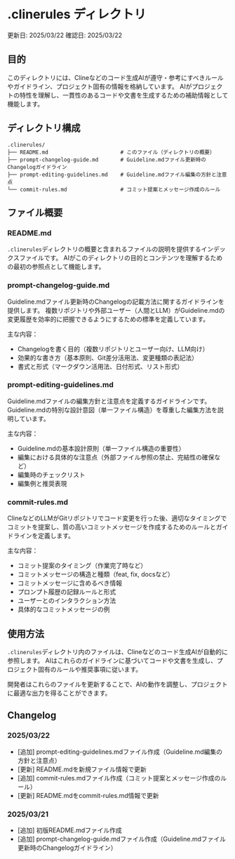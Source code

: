 # .clinerules ディレクトリ

更新日: 2025/03/22
確認日: 2025/03/22

## 目的

このディレクトリには、Clineなどのコード生成AIが遵守・参考にすべきルールやガイドライン、プロジェクト固有の情報を格納しています。
AIがプロジェクトの特性を理解し、一貫性のあるコードや文書を生成するための補助情報として機能します。

## ディレクトリ構成

```
.clinerules/
├── README.md                       # このファイル（ディレクトリの概要）
├── prompt-changelog-guide.md       # Guideline.mdファイル更新時のChangelogガイドライン
├── prompt-editing-guidelines.md    # Guideline.mdファイル編集の方針と注意点
└── commit-rules.md                 # コミット提案とメッセージ作成のルール
```

## ファイル概要

### README.md

`.clinerules`ディレクトリの概要と含まれるファイルの説明を提供するインデックスファイルです。
AIがこのディレクトリの目的とコンテンツを理解するための最初の参照点として機能します。

### prompt-changelog-guide.md

Guideline.mdファイル更新時のChangelogの記載方法に関するガイドラインを提供します。
複数リポジトリや外部ユーザー（人間とLLM）がGuideline.mdの変更履歴を効率的に把握できるようにするための標準を定義しています。

主な内容：
- Changelogを書く目的（複数リポジトリとユーザー向け、LLM向け）
- 効果的な書き方（基本原則、Git差分活用法、変更種類の表記法）
- 書式と形式（マークダウン活用法、日付形式、リスト形式）

### prompt-editing-guidelines.md

Guideline.mdファイルの編集方針と注意点を定義するガイドラインです。
Guideline.mdの特別な設計意図（単一ファイル構造）を尊重した編集方法を説明しています。

主な内容：
- Guideline.mdの基本設計原則（単一ファイル構造の重要性）
- 編集における具体的な注意点（外部ファイル参照の禁止、完結性の確保など）
- 編集時のチェックリスト
- 編集例と推奨表現

### commit-rules.md

ClineなどのLLMがGitリポジトリでコード変更を行った後、適切なタイミングでコミットを提案し、質の高いコミットメッセージを作成するためのルールとガイドラインを定義します。

主な内容：
- コミット提案のタイミング（作業完了時など）
- コミットメッセージの構造と種類（feat, fix, docsなど）
- コミットメッセージに含めるべき情報
- プロンプト履歴の記録ルールと形式
- ユーザーとのインタラクション方法
- 具体的なコミットメッセージの例

## 使用方法

`.clinerules`ディレクトリ内のファイルは、Clineなどのコード生成AIが自動的に参照します。
AIはこれらのガイドラインに基づいてコードや文書を生成し、プロジェクト固有のルールや推奨事項に従います。

開発者はこれらのファイルを更新することで、AIの動作を調整し、プロジェクトに最適な出力を得ることができます。

## Changelog

### 2025/03/22
- [追加] prompt-editing-guidelines.mdファイル作成（Guideline.md編集の方針と注意点）
- [更新] README.mdを新規ファイル情報で更新
- [追加] commit-rules.mdファイル作成（コミット提案とメッセージ作成のルール）
- [更新] README.mdをcommit-rules.md情報で更新

### 2025/03/21
- [追加] 初版README.mdファイル作成
- [追加] prompt-changelog-guide.mdファイル作成（Guideline.mdファイル更新時のChangelogガイドライン）
